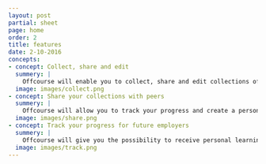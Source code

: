 ```yaml
---
layout: post
partial: sheet
page: home
order: 2
title: features
date: 2-10-2016
concepts:
- concept: Collect, share and edit
  summery: |
    Offcourse will enable you to collect, share and edit collections of links to the best content on the web. You can do this to teach or simply to keep track of what you learn.
  image: images/collect.png
- concept: Share your collections with peers
  summery: |
    Offcourse will allow you to track your progress and create a personal learning profile that you can use to show your (future) employer for a promotion or new position.
  image: images/share.png
- concept: Track your progress for future employers
  summery: |
    Offcourse will give you the possibility to receive personal learning recommendations based on your learning activity and your learning profile.
  image: images/track.png
---
```

